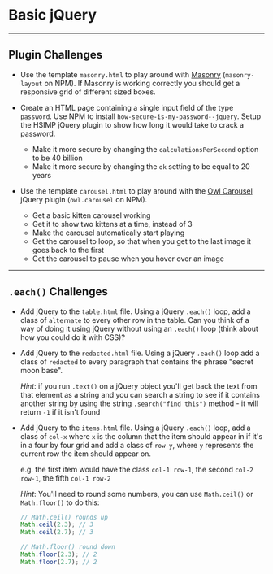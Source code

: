 # Basic jQuery

---

## Plugin Challenges

- Use the template `masonry.html` to play around with [Masonry](http://masonry.desandro.com/) (`masonry-layout` on NPM). If Masonry is working correctly you should get a responsive grid of different sized boxes.

- Create an HTML page containing a single input field of the type `password`. Use NPM to install `how-secure-is-my-password--jquery`. Setup the HSIMP jQuery plugin to show how long it would take to crack a password.

    - Make it more secure by changing the `calculationsPerSecond` option to be 40 billion
    - Make it more secure by changing the `ok` setting to be equal to 20 years

- Use the template `carousel.html` to play around with the [Owl Carousel](https://owlcarousel2.github.io/OwlCarousel2/) jQuery plugin (`owl.carousel` on NPM).

    - Get a basic kitten carousel working
    - Get it to show two kittens at a time, instead of 3
    - Make the carousel automatically start playing
    - Get the carousel to loop, so that when you get to the last image it goes back to the first
    - Get the carousel to pause when you hover over an image

---

## `.each()` Challenges

- Add jQuery to the `table.html` file. Using a jQuery `.each()` loop, add a class of `alternate` to every other row in the table. Can you think of a way of doing it using jQuery without using an `.each()` loop (think about how you could do it with CSS)?

- Add jQuery to the `redacted.html` file. Using a jQuery `.each()` loop add a class of `redacted` to every paragraph that contains the phrase "secret moon base".

    *Hint*: if you run `.text()` on a jQuery object you'll get back the text from that element as a string and you can search a string to see if it contains another string by using the string `.search("find this")` method - it will return `-1` if it isn't found 

- Add jQuery to the `items.html` file. Using a jQuery `.each()` loop, add a class of `col-x` where `x` is the column that the item should appear in if it's in a four by four grid and add a class of `row-y`, where `y` represents the current row the item should appear on.

    e.g. the first item would have the class `col-1 row-1`, the second `col-2 row-1`, the fifth `col-1 row-2`

    *Hint*: You'll need to round some numbers, you can use `Math.ceil()` or `Math.floor()` to do this:

    ```javascript
    // Math.ceil() rounds up
    Math.ceil(2.3); // 3
    Math.ceil(2.7); // 3

    // Math.floor() round down
    Math.floor(2.3); // 2
    Math.floor(2.7); // 2
    ```
